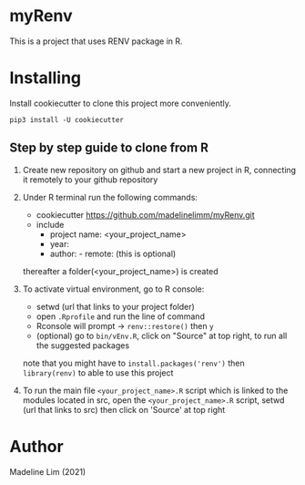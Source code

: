 # myRenv
This is a project that uses RENV package in R.

# Installing
Install cookiecutter to clone this project more conveniently.

`pip3 install -U cookiecutter`

## Step by step guide to clone from R
1. Create new repository on github and start a new project in R, connecting it remotely to your github repository

2. Under R terminal run the following commands:
	  - cookiecutter https://github.com/madelinelimm/myRenv.git
	  - include 
	  	- project name: <your_project_name>
	  	- year: <year>
		- author: <author>
                - remote: (this is optional)

	  thereafter a folder(<your_project_name>) is created


4. To activate virtual environment, go to R console:
	- setwd (url that links to your project folder)
	- open `.Rprofile` and run the line of command
	- Rconsole will prompt -> `renv::restore()` then `y`
	- (optional) go to `bin/vEnv.R`, click on "Source" at top right, to run all the suggested packages
	
	note that you might have to `install.packages('renv')` then `library(renv)` to able to use this project
  

5. To run the main file `<your_project_name>.R` script which is linked to the modules located in src,
   open the `<your_project_name>.R` script, setwd (url that links to src) then click on 'Source' at top right
   

# Author
Madeline Lim (2021)
